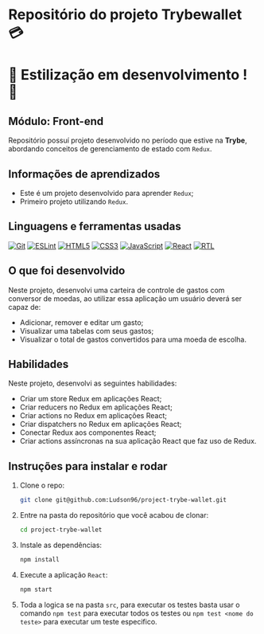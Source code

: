 # Repositório do projeto Trybewallet 💳

# 🚧 Estilização em desenvolvimento ! 🚧

## Módulo: Front-end

 Repositório possuí projeto desenvolvido no período que estive na **Trybe**, abordando conceitos de gerenciamento de estado com `Redux`.

## Informações de aprendizados

- Este é um projeto desenvolvido para aprender `Redux`;
- Primeiro projeto utilizando `Redux`.

## Linguagens e ferramentas usadas

[![Git][Git-logo]][Git-url]
[![ESLint][ESLint-logo]][ESLint-url]
[![HTML5][HTML5-logo]][HTML5-url]
[![CSS3][CSS3-logo]][CSS3-url]
[![JavaScript][JavaScript-logo]][JavaScript-url]
[![React][React-logo]][React-url]
[![RTL][RTL-logo]][RTL-url]

## O que foi desenvolvido

Neste projeto, desenvolvi uma carteira de controle de gastos com conversor de moedas, ao utilizar essa aplicação um usuário deverá ser capaz de:

- Adicionar, remover e editar um gasto;
- Visualizar uma tabelas com seus gastos;
- Visualizar o total de gastos convertidos para uma moeda de escolha.

## Habilidades

Neste projeto, desenvolvi as seguintes habilidades:

- Criar um store Redux em aplicações React;
- Criar reducers no Redux em aplicações React;
- Criar actions no Redux em aplicações React;
- Criar dispatchers no Redux em aplicações React;
- Conectar Redux aos componentes React;
- Criar actions assíncronas na sua aplicação React que faz uso de Redux.

## Instruções para instalar e rodar

1. Clone o repo:

    ```bash
    git clone git@github.com:Ludson96/project-trybe-wallet.git
    ```

1. Entre na pasta do repositório que você acabou de clonar:

    ```bash
    cd project-trybe-wallet
    ```

1. Instale as dependências:

    ```bash
    npm install
    ```

1. Execute a aplicação `React`:

    ```bash
    npm start
    ```

1. Toda a logica se na pasta `src`, para executar os testes basta usar o comando `npm test` para executar todos os testes ou `npm test <nome do teste>` para executar um teste especifico.

[Git-logo]: https://img.shields.io/badge/git-%23F05033.svg?style=for-the-badge&logo=git&logoColor=white
[Git-url]: https://git-scm.com
[ESLint-logo]: https://img.shields.io/badge/ESLint-4B3263?style=for-the-badge&logo=eslint&logoColor=white
[ESLint-url]: https://eslint.org/
[HTML5-logo]: https://img.shields.io/badge/html5-%23E34F26.svg?style=for-the-badge&logo=html5&logoColor=white
[HTML5-url]: https://developer.mozilla.org/pt-BR/docs/Web/HTML
[CSS3-logo]: https://img.shields.io/badge/css3-%231572B6.svg?style=for-the-badge&logo=css3&logoColor=white
[CSS3-url]: https://developer.mozilla.org/pt-BR/docs/Web/CSS
[JavaScript-logo]: https://img.shields.io/badge/javascript-%23323330.svg?style=for-the-badge&logo=javascript&logoColor=%23F7DF1E
[JavaScript-url]: https://www.javascript.com/
[React-logo]: https://img.shields.io/badge/react-%2320232a.svg?style=for-the-badge&logo=react&logoColor=%2361DAFB
[React-url]: https://reactjs.org
[RTL-logo]: https://img.shields.io/badge/-TestingLibrary-%23E33332?style=for-the-badge&logo=testing-library&logoColor=white
[RTL-url]: https://testing-library.com/

